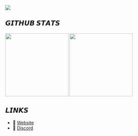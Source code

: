 ![](https://i.imgur.com/enoWeE9.png)

## 𝙂𝙄𝙏𝙃𝙐𝘽 𝙎𝙏𝘼𝙏𝙎

<h4>
  <img height="200" src="https://github-readme-stats.vercel.app/api?username=notghex&show_icons=true&theme=dracula&hide_border=true&locale=en">
  <img height="200" src="https://github-readme-stats.vercel.app/api/top-langs?username=notghex&show_icons=true&langs_count=5&theme=dracula&hide_border=true&locale=en&layout=compact">
</h4>

## 𝙇𝙄𝙉𝙆𝙎

- 📰 [Website](https://ghex.is-a.dev)
- 🤖 [Discord](https://discordapp.com/users/749120018771345488)

<!-- :3 -->
